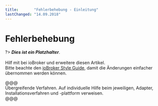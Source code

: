 ```yaml
---
title:       "Fehlerbehebung - Einleitung"
lastChanged: "14.09.2018"
---
```


# Fehlerbehebung

?> ***Dies ist ein Platzhalter***.
   <br><br>
   Hilf mit bei ioBroker und erweitere diesen Artikel.  
   Bitte beachte den [ioBroker Style Guide](community/styleguidedoc), 
   damit die Änderungen einfacher übernommen werden können.

@@@   
Übergreifende Verfahren. Auf individuelle Hilfe beim jeweiligen, Adapter,
Installationsverfahren und -plattform verweisen.  
@@@
